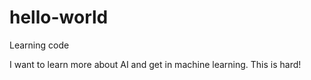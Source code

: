# hello-world
Learning code

I want to learn more about AI and get in machine learning. This is hard!
